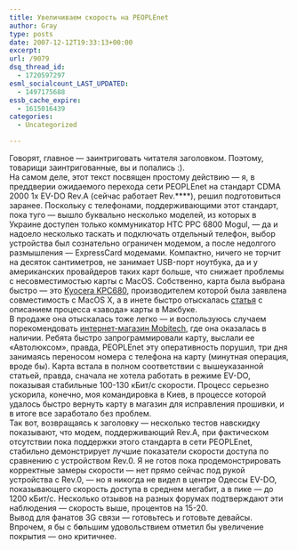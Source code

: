 ```yaml
---
title: Увеличиваем скорость на PEOPLEnet
author: Gray
type: posts
date: 2007-12-12T19:33:13+00:00
excerpt:
url: /9079
dsq_thread_id:
  - 1720597297
esml_socialcount_LAST_UPDATED:
  - 1497175688
essb_cache_expire:
  - 1615016439
categories:
  - Uncategorized

---
```








Говорят, главное &#8212; заинтриговать читателя заголовком. Поэтому, товарищи заинтригованные, вы и попались :).  
На самом деле, этот текст посвящен простому действию &#8212; я, в преддверии ожидаемого перехода сети PEOPLEnet на стандарт CDMA 2000 1x EV-DO Rev.A (сейчас работает Rev.****), решил подготовиться заранее. Поскольку с телефонами, поддерживающими этот стандарт, пока туго &#8212; вышло буквально несколько моделей, из которых в Украине доступен только коммуникатор HTC PPC 6800 Mogul, &#8212; да и надоело несколько таскать и подключать отдельный телефон, выбор устройства был сознательно ограничен модемом, а после недолгого размышления &#8212; ExpressCard модемами. Компактно, ничего не торчит на десяток сантиметров, не занимает USB-порт ноутбука, да и у американских провайдеров таких карт больше, что снижает проблемы с несовместимостью карты с MacOS. Собственно, карта была выбрана быстро &#8212; это <a href="http://www.kyocera-wireless.com/kpc680-pc-card/" target="_blank">Kyocera KPC680</a>, производителем которой была заявлена совместимость с MacOS X, а в инете быстро отыскалась <a href="http://www.johnshideaway.com/index.php?option=com_myblog&show=alltel-kyocera-kpc680-on-mac-os-x.html&Itemid=27" target="_blank">статья</a> с описанием процесса &#171;завода&#187; карты в Макбуке.  
В продаже она отыскалась тоже легко &#8212; и воспользуюсь случаем порекомендовать <a href="http://mobitech.com.ua/" target="_blank">интернет-магазин Mobitech</a>, где она оказалась в наличии. Ребята быстро запрограммировали карту, выслали ее &#171;Автолюксом&#187;, правда, PEOPLEnet эту оперативность порушил, три дня занимаясь переносом номера с телефона на карту (минутная операция, вроде бы). Карта встала в полном соответствии с вышеуказанной статьей, правда, сначала не хотела работать в режиме EV-DO, показывая стабильные 100-130 кБит/с скорости. Процесс серьезно ускорила, конечно, моя командировка в Киев, в процессе которой удалось быстро вернуть карту в магазин для исправления прошивки, и в итоге все заработало без проблем.  
Так вот, возвращаясь к заголовку &#8212; несколько тестов навскидку показывают, что модем, поддерживающий Rev.A, при фактическом отсутствии пока поддержки этого стандарта в сети PEOPLEnet, стабильно демонстрирует лучшие показатели скорости доступа по сравнению с устройством Rev.0. Я не готов пока продемонстрировать корректные замеры скорости &#8212; нет прямо сейчас под рукой устройства с Rev.0, &#8212; но я никогда не видел в центре Одессы EV-DO, показывающего скорость доступа в среднем мегабит, а в пике &#8212; до 1200 кБит/с. Несколько отзывов на разных форумах подтверждают эти наблюдения &#8212; скорость выше, процентов на 15-20.  
Вывод для фанатов 3G связи &#8212; готовьтесь и готовьте девайсы. Впрочем, я бы с б**о**льшим удовольствием отметил бы увеличение покрытия &#8212; оно критичнее.